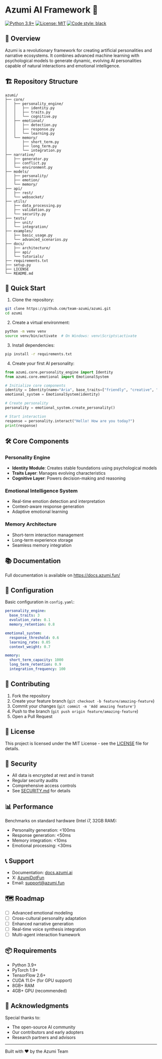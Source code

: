 # Azumi AI Framework 🤖

[![Python 3.9+](https://img.shields.io/badge/python-3.9+-blue.svg)](https://www.python.org/downloads/)
[![License: MIT](https://img.shields.io/badge/License-MIT-yellow.svg)](https://opensource.org/licenses/MIT)
[![Code style: black](https://img.shields.io/badge/code%20style-black-000000.svg)](https://github.com/psf/black)

## 🌟 Overview

Azumi is a revolutionary framework for creating artificial personalities and narrative ecosystems. It combines advanced machine learning with psychological models to generate dynamic, evolving AI personalities capable of natural interactions and emotional intelligence.

## 🏗️ Repository Structure

```
azumi/
├── core/
│   ├── personality_engine/
│   │   ├── identity.py
│   │   ├── traits.py
│   │   └── cognitive.py
│   ├── emotional/
│   │   ├── detection.py
│   │   ├── response.py
│   │   └── learning.py
│   └── memory/
│       ├── short_term.py
│       ├── long_term.py
│       └── integration.py
├── narrative/
│   ├── generator.py
│   ├── conflict.py
│   └── environment.py
├── models/
│   ├── personality/
│   ├── emotion/
│   └── memory/
├── api/
│   ├── rest/
│   └── websocket/
├── utils/
│   ├── data_processing.py
│   ├── validation.py
│   └── security.py
├── tests/
│   ├── unit/
│   └── integration/
├── examples/
│   ├── basic_usage.py
│   └── advanced_scenarios.py
├── docs/
│   ├── architecture/
│   ├── api/
│   └── tutorials/
├── requirements.txt
├── setup.py
├── LICENSE
└── README.md
```

## 🚀 Quick Start

1. Clone the repository:
```bash
git clone https://github.com/team-azumi/azumi.git
cd azumi
```

2. Create a virtual environment:
```bash
python -m venv venv
source venv/bin/activate  # On Windows: venv\Scripts\activate
```

3. Install dependencies:
```bash
pip install -r requirements.txt
```

4. Create your first AI personality:
```python
from azumi.core.personality_engine import Identity
from azumi.core.emotional import EmotionalSystem

# Initialize core components
identity = Identity(name="Aria", base_traits=["friendly", "creative", "analytical"])
emotional_system = EmotionalSystem(identity)

# Create personality
personality = emotional_system.create_personality()

# Start interaction
response = personality.interact("Hello! How are you today?")
print(response)
```

## 🛠️ Core Components

### Personality Engine
- **Identity Module**: Creates stable foundations using psychological models
- **Traits Layer**: Manages evolving characteristics
- **Cognitive Layer**: Powers decision-making and reasoning

### Emotional Intelligence System
- Real-time emotion detection and interpretation
- Context-aware response generation
- Adaptive emotional learning

### Memory Architecture
- Short-term interaction management
- Long-term experience storage
- Seamless memory integration

## 📚 Documentation

Full documentation is available on https://docs.azumi.fun/

## 🔧 Configuration

Basic configuration in `config.yaml`:

```yaml
personality_engine:
  base_traits: 3
  evolution_rate: 0.1
  memory_retention: 0.8

emotional_system:
  response_threshold: 0.6
  learning_rate: 0.05
  context_weight: 0.7

memory:
  short_term_capacity: 1000
  long_term_retention: 0.9
  integration_frequency: 100
```

## 🤝 Contributing

1. Fork the repository
2. Create your feature branch (`git checkout -b feature/amazing-feature`)
3. Commit your changes (`git commit -m 'Add amazing feature'`)
4. Push to the branch (`git push origin feature/amazing-feature`)
5. Open a Pull Request

## 📄 License

This project is licensed under the MIT License - see the [LICENSE](LICENSE) file for details.

## 🔐 Security

- All data is encrypted at rest and in transit
- Regular security audits
- Comprehensive access controls
- See [SECURITY.md](SECURITY.md) for details

## 📊 Performance

Benchmarks on standard hardware (Intel i7, 32GB RAM):

- Personality generation: <100ms
- Response generation: <50ms
- Memory integration: <10ms
- Emotional processing: <30ms

## 📞 Support

- Documentation: [docs.azumi.ai](https://docs.azumi.ai)
- X: [AzumiDotFun](https://x.com/AzumiDotFun)
- Email: support@azumi.fun

## 🗺️ Roadmap

- [ ] Advanced emotional modeling
- [ ] Cross-cultural personality adaptation
- [ ] Enhanced narrative generation
- [ ] Real-time voice synthesis integration
- [ ] Multi-agent interaction framework

## 📦 Requirements

- Python 3.9+
- PyTorch 1.9+
- TensorFlow 2.6+
- CUDA 11.0+ (for GPU support)
- 8GB+ RAM
- 4GB+ GPU (recommended)

## 🙏 Acknowledgments

Special thanks to:
- The open-source AI community
- Our contributors and early adopters
- Research partners and advisors

---

Built with ❤️ by the Azumi Team
